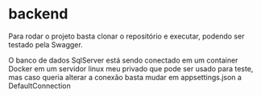 # backend

Para rodar o projeto basta clonar o repositório e executar, podendo ser testado pela Swagger.

O banco de dados SqlServer está sendo conectado em um container Docker em um servidor linux meu privado que pode ser usado para teste, mas caso queria alterar a conexão basta mudar em appsettings.json a DefaultConnection
